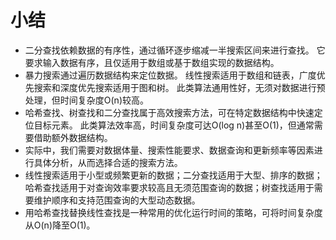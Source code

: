 # 小结

- 二分查找依赖数据的有序性，通过循环逐步缩减一半搜索区间来进行查找。
  它要求输入数据有序，且仅适用于数组或基于数组实现的数据结构。
- 暴力搜索通过遍历数据结构来定位数据。
  线性搜索适用于数组和链表，广度优先搜索和深度优先搜索适用于图和树。
  此类算法通用性好，无须对数据进行预处理，但时间复杂度O(n)较高。
- 哈希查找、树查找和二分查找属于高效搜索方法，可在特定数据结构中快速定位目标元素。
  此类算法效率高，时间复杂度可达O(log n)甚至O(1)，但通常需要借助额外数据结构。
- 实际中，我们需要对数据体量、搜索性能要求、数据查询和更新频率等因素进行具体分析，从而选择合适的搜索方法。
- 线性搜索适用于小型或频繁更新的数据；二分查找适用于大型、排序的数据；
  哈希查找适用于对查询效率要求较高且无须范围查询的数据；树查找适用于需要维护顺序和支持范围查询的大型动态数据。
- 用哈希查找替换线性查找是一种常用的优化运行时间的策略，可将时间复杂度从O(n)降至O(1)。